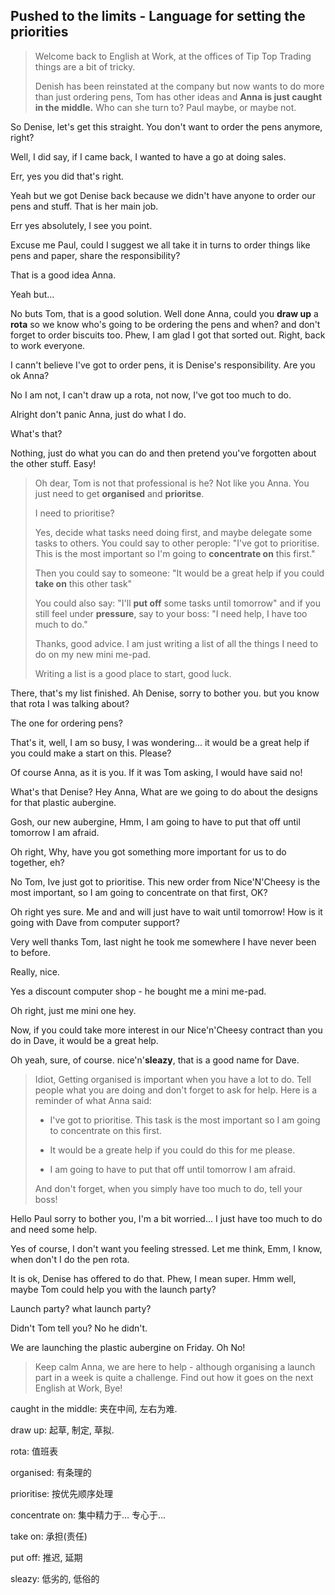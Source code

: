 ## Pushed to the limits - Language for setting the priorities

> Welcome back to English at Work, at the offices of Tip Top Trading things are a bit of tricky. 
> 
> Denish has been reinstated at the company but now wants to do more than  just ordering pens, Tom has other ideas and **Anna is just caught in the middle.** Who can she turn to? Paul maybe, or maybe not.

So Denise, let's get this straight. You don't want to order the pens anymore, right?

Well, I did say, if I came back, I wanted to have a go at doing sales. 

Err, yes you did that's right.

Yeah but we got Denise back because we didn't have anyone to order our pens and stuff. That is her main job.

Err yes absolutely, I see you point.

Excuse me Paul, could I suggest we all take it in turns to order things like pens and paper, share the responsibility?

That is a good idea Anna. 

Yeah but... 

No buts Tom, that is a good solution. Well done Anna, could you **draw up** a **rota** so we know who's going to be ordering the pens and when? and don't forget to order biscuits too. Phew, I am glad I got that sorted out. Right, back to work everyone.

I cann't believe I've got to order pens, it is Denise's responsibility. Are you ok Anna?

No I am not, I can't draw up a rota, not now, I've got too much to do. 

Alright don't panic Anna, just do what I do.

What's that?

Nothing, just do what you can do and then pretend you've forgotten about the other stuff. Easy!

> Oh dear, Tom is not that professional is he? Not like you Anna. You just need to get **organised** and **prioritse**.
> 
> I need to prioritise?
> 
> Yes, decide what tasks need doing first, and maybe delegate some tasks to others. You could say to other perople: "I've got to prioritise. This is the most important so I'm going to **concentrate on** this first."
> 
> Then you could say to someone: "It would be a great help if you could **take on** this other task"
> 
> You could also say: "I'll **put off** some tasks until tomorrow" and if you still feel under **pressure**, say to your boss: "I need help, I have too much to do."
> 
> Thanks, good advice. I am just writing a list of all the things I need to do on my  new mini me-pad. 
> 
> Writing a list is a good place to start, good luck. 

There, that's my list finished. Ah Denise, sorry to bother you. but you know that rota I was talking about? 

The one for ordering pens?

That's it, well, I am so busy, I was wondering... it would be a great help if you could make a start on this. Please? 

Of course Anna, as it is you. If it was Tom asking, I would have said no!

What's that Denise? Hey Anna, What are we going to do about the designs for that plastic aubergine. 

Gosh, our new aubergine, Hmm, I am going to have to put that off until tomorrow I am afraid.

Oh right, Why, have you got something more important for us to do together, eh?

No Tom, Ive just got to prioritise. This new order from Nice'N'Cheesy is the most important, so I am going to concentrate on that first, OK? 

Oh right yes sure. Me and and will just have to wait until tomorrow! How is it going with Dave from computer support? 

Very well thanks Tom, last night he took me somewhere I have never been to before. 

Really, nice. 

Yes a discount computer shop - he bought me a mini me-pad. 

Oh right, just me mini one hey.

Now, if you could take more interest in our Nice'n'Cheesy contract than you do in Dave, it would be a great help.

Oh yeah, sure, of course. nice'n'**sleazy**, that is a good name for Dave. 

> Idiot, Getting organised is important when you have a lot to do. Tell people what you are doing and don't forget to ask for help. Here is a reminder of what Anna said:
> 
> * I've got to prioritise. This task is the most important so I am going to concentrate on this first. 
> 
> * It would be a greate help if you could do this for me please. 
> 
> * I am going to have to put that off until tomorrow I am afraid.
> 
> And don't forget, when you simply have too much to do, tell your boss!

Hello Paul sorry to bother you, I'm a bit worried... I just have too much to do and need some help.

Yes of course, I don't want you feeling stressed. Let me think, Emm, I know, when don't I do the pen rota. 

It is ok, Denise has offered to do that. Phew, I mean super.  Hmm well, maybe Tom could help you with the launch party?

Launch party? what launch party?

Didn't Tom tell you? No he didn't. 

We are launching the plastic aubergine on Friday. Oh No!

> Keep calm Anna, we are here to help - although organising a launch part in a week is quite a challenge. Find out how it goes on the next English at Work, Bye!

caught in the middle: 夹在中间, 左右为难.

draw up: 起草, 制定, 草拟.

rota: 值班表

organised: 有条理的

prioritise: 按优先顺序处理

concentrate on: 集中精力于... 专心于...

take on: 承担(责任)

put off: 推迟, 延期

sleazy: 低劣的, 低俗的
